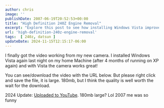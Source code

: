 ```yaml
---
author: chris
image: ''
publishDate: 2007-06-19T20:52:53+00:00
title: "High Definition 240Z Engine Removal"
excerpt: "Explore this post to see how installing Windows Vista improved camera functionality, complete with video evidence ready for download or on YouTube."
url: 'high-definition-240z-engine-removal'
tags:  [ 240z, datsun ] 
updateDate: 2024-11-15T12:15:17-06:00
---
```


I finally got the video working from my new camera. I installed Windows Vista again last night on my home Machine (after 4 months of running on XP again) and with Vista the camera works great!

You can see/download the video with the URL below. But please right click and save the file, it is large. 180mb, but I think the quality is well worth the wait for the download.

2024 Update: [Uploaded to YouTube](https://www.youtube.com/watch?v=gk4KsPQu9z4). 180mb large? Lol 2007 me was so funny
